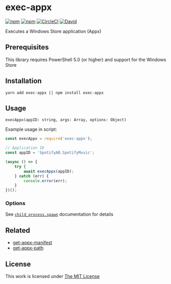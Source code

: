 # exec-appx

[![npm](https://flat.badgen.net/npm/license/exec-appx)](https://www.npmjs.org/package/exec-appx)
[![npm](https://flat.badgen.net/npm/v/exec-appx)](https://www.npmjs.org/package/exec-appx)
[![CircleCI](https://flat.badgen.net/circleci/github/idleberg/node-exec-appx)](https://circleci.com/gh/idleberg/node-exec-appx)
[![David](https://flat.badgen.net/david/dev/idleberg/node-exec-appx)](https://david-dm.org/idleberg/node-exec-appx?type=dev)

Executes a Windows Store application (Appx)

## Prerequisites

This library requires PowerShell 5.0 (or higher) and support for the Windows Store

## Installation

`yarn add exec-appx || npm install exec-appx`

## Usage

`execAppx(appID: string, args: Array, options: Object)`

Example usage in script:

```js
const execAppx = require('exec-appx');

// Application ID
const appID = 'SpotifyAB.SpotifyMusic';

(async () => {
    try {
        await execAppx(appID);
    } catch (err) {
        console.error(err);
    }
})();

```

### Options

See [`child_process.spawn`](https://nodejs.org/api/child_process.html#child_process_child_process_spawn_command_args_options) documentation for details

## Related

- [get-appx-manifest](https://www.npmjs.com/package/get-appx-manifest)
- [get-appx-path](https://www.npmjs.com/package/get-appx-path)

## License

This work is licensed under [The MIT License](https://opensource.org/licenses/MIT)
